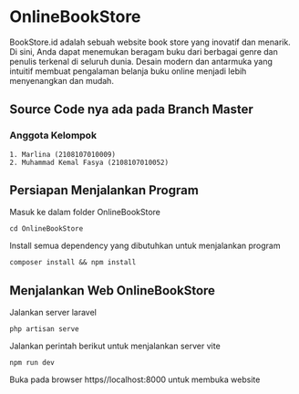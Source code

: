 # OnlineBookStore
BookStore.id adalah sebuah website book store yang inovatif dan menarik. Di sini, Anda dapat menemukan beragam buku dari berbagai genre dan penulis terkenal di seluruh dunia. Desain modern dan antarmuka yang intuitif membuat pengalaman belanja buku online menjadi lebih menyenangkan dan mudah.

## Source Code nya ada pada Branch Master
 
### Anggota Kelompok
    1. Marlina (2108107010009)
    2. Muhammad Kemal Fasya (2108107010052)

## Persiapan Menjalankan Program
 Masuk ke dalam folder OnlineBookStore
 
    cd OnlineBookStore
    
Install semua dependency yang dibutuhkan untuk menjalankan program

    composer install && npm install

## Menjalankan Web OnlineBookStore
 Jalankan server laravel
 
    php artisan serve
    
 Jalankan perintah berikut untuk menjalankan server vite
 
    npm run dev
    
 Buka pada browser https//localhost:8000 untuk membuka website
